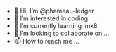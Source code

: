 - 👋 Hi, I’m @phameau-ledger
- 👀 I’m interested in coding
- 🌱 I’m currently learning imx8
- 💞️ I’m looking to collaborate on ...
- 📫 How to reach me ...

<!---
phameau-ledger/phameau-ledger is a ✨ special ✨ repository because its `README.md` (this file) appears on your GitHub profile.
You can click the Preview link to take a look at your changes.
--->
